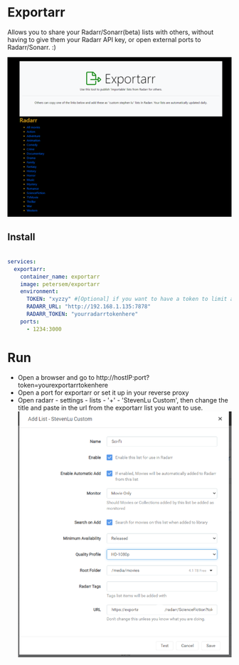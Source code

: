 # Exportarr
Allows you to share your Radarr/Sonarr(beta) lists with others, without having to give them your Radarr API key, or open external ports to Radarr/Sonarr. :)

![image](https://github.com/petersem/exportarr/blob/master/public/images/exportarr.png?raw=true "Exportarr main screen")

## Install
``` yaml

services:
  exportarr:
    container_name: exportarr
    image: petersem/exportarr
    environment:
      TOKEN: "xyzzy" #[Optional] if you want to have a token to limit access to exportarr
      RADARR_URL: "http://192.168.1.135:7878"
      RADARR_TOKEN: "yourradarrtokenhere"
    ports:
      - 1234:3000
```
# Run
 - Open a browser and go to http://hostIP:port?token=yourexportarrtokenhere
 - Open a port for exportarr or set it up in your reverse proxy
 - Open radarr - settings - lists - '+' - 'StevenLu Custom', then change the title and paste in the url from the exportarr list you want to use. 
![image](https://github.com/petersem/exportarr/blob/master/public/images/exportarrCSL.png?raw=true "Radarr Steven Lu custom list")